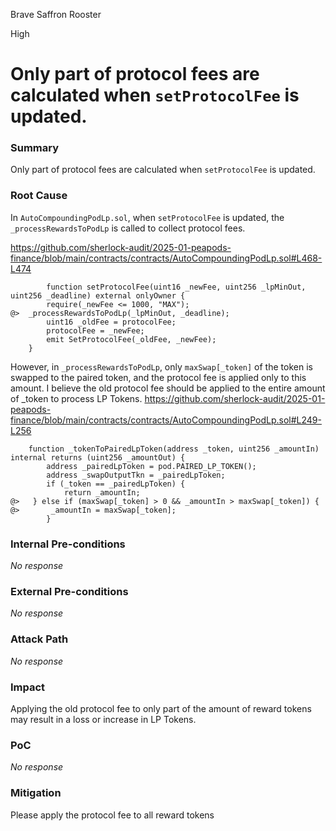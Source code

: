 Brave Saffron Rooster

High

# Only part of protocol fees are calculated when `setProtocolFee` is updated.

### Summary

Only part of protocol fees are calculated when `setProtocolFee` is updated.
### Root Cause


In `AutoCompoundingPodLp.sol`, when `setProtocolFee` is updated, the `_processRewardsToPodLp`  is called to collect protocol fees.

https://github.com/sherlock-audit/2025-01-peapods-finance/blob/main/contracts/contracts/AutoCompoundingPodLp.sol#L468-L474
```solidity
        function setProtocolFee(uint16 _newFee, uint256 _lpMinOut, uint256 _deadline) external onlyOwner {
        require(_newFee <= 1000, "MAX");
@>  _processRewardsToPodLp(_lpMinOut, _deadline);
        uint16 _oldFee = protocolFee;
        protocolFee = _newFee;
        emit SetProtocolFee(_oldFee, _newFee);
    }
```
However, in `_processRewardsToPodLp`, only `maxSwap[_token]` of the token is swapped to the paired token, and the protocol fee is applied only to this amount. I believe the old protocol fee should be applied to the entire amount of _token to process LP Tokens.
https://github.com/sherlock-audit/2025-01-peapods-finance/blob/main/contracts/contracts/AutoCompoundingPodLp.sol#L249-L256
```solidity
    function _tokenToPairedLpToken(address _token, uint256 _amountIn) internal returns (uint256 _amountOut) {
        address _pairedLpToken = pod.PAIRED_LP_TOKEN();
        address _swapOutputTkn = _pairedLpToken;
        if (_token == _pairedLpToken) {
            return _amountIn;
@>   } else if (maxSwap[_token] > 0 && _amountIn > maxSwap[_token]) {
@>       _amountIn = maxSwap[_token];
        }
```
### Internal Pre-conditions

_No response_

### External Pre-conditions

_No response_

### Attack Path

_No response_

### Impact

Applying the old protocol fee to only part of the amount of reward tokens may result in a loss or increase in LP Tokens.

### PoC

_No response_

### Mitigation

Please apply the protocol fee to all reward tokens